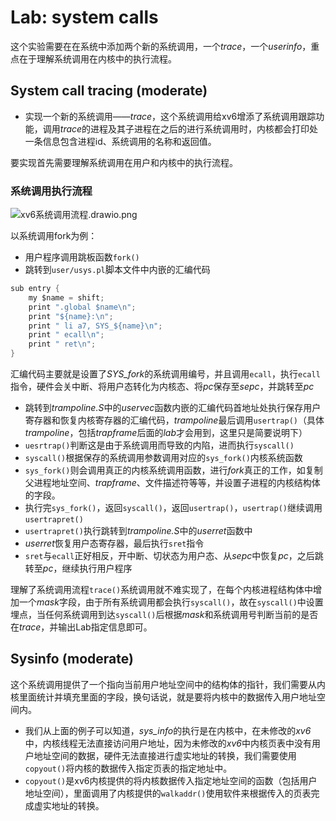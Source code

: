 # Lab: system calls
这个实验需要在在系统中添加两个新的系统调用，一个*trace*，一个*userinfo*，重点在于理解系统调用在内核中的执行流程。
## System call tracing (moderate)
- 实现一个新的系统调用——*trace*，这个系统调用给xv6增添了系统调用跟踪功能，调用*trace*的进程及其子进程在之后的进行系统调用时，内核都会打印处一条信息包含进程id、系统调用的名称和返回值。
     
要实现首先需要理解系统调用在用户和内核中的执行流程。
### 系统调用执行流程

![xv6系统调用流程.drawio.png](https://p6-juejin.byteimg.com/tos-cn-i-k3u1fbpfcp/c38801b284eb4c8da36e743790e32700~tplv-k3u1fbpfcp-jj-mark:0:0:0:0:q75.image#?w=631&h=601&s=45744&e=png&a=1&b=f6cccb)

以系统调用fork为例：
- 用户程序调用跳板函数`fork()`
- 跳转到`user/usys.pl`脚本文件中内嵌的汇编代码
```c
sub entry {
    my $name = shift;
    print ".global $name\n";
    print "${name}:\n";
    print " li a7, SYS_${name}\n";
    print " ecall\n";
    print " ret\n";
}
```
汇编代码主要就是设置了*SYS_fork*的系统调用编号，并且调用`ecall`，执行`ecall`指令，硬件会关中断、将用户态转化为内核态、将*pc*保存至*sepc*，并跳转至*pc*     
- 跳转到*trampoline.S*中的*uservec*函数内嵌的汇编代码首地址处执行保存用户寄存器和恢复内核寄存器的汇编代码，*trampoline*最后调用`usertrap()`（具体*trampoline*，包括*trapframe*后面的*lab*才会用到，这里只是简要说明下）
- `uesrtrap()`判断这是由于系统调用而导致的内陷，进而执行`syscall()`
- `syscall()`根据保存的系统调用参数调用对应的`sys_fork()`内核系统函数
- `sys_fork()`则会调用真正的内核系统调用函数，进行*fork*真正的工作，如复制父进程地址空间、*trapframe*、文件描述符等等，并设置子进程的内核结构体的字段。
- 执行完`sys_fork()`，返回`syscall()`，返回`usertrap()`，`usertrap()`继续调用`usertrapret()`
- `usertrapret()`执行跳转到*trampoline.S*中的*userret*函数中
- *userret*恢复用户态寄存器，最后执行`sret`指令
- `sret`与`ecall`正好相反，开中断、切状态为用户态、从*sepc*中恢复*pc*，之后跳转至*pc*，继续执行用户程序

理解了系统调用流程`trace()`系统调用就不难实现了，在每个内核进程结构体中增加一个*mask*字段，由于所有系统调用都会执行`syscall()`，故在`syscall()`中设置埋点，当任何系统调用到达`syscall()`后根据*mask*和系统调用号判断当前的是否在*trace*，并输出Lab指定信息即可。
## Sysinfo (moderate)
这个系统调用提供了一个指向当前用户地址空间中的结构体的指针，我们需要从内核里面统计并填充里面的字段，换句话说，就是要将内核中的数据传入用户地址空间内。
- 我们从上面的例子可以知道，*sys_info*的执行是在内核中，在未修改的*xv6*中，内核线程无法直接访问用户地址，因为未修改的*xv6*中内核页表中没有用户地址空间的数据，硬件无法直接进行虚实地址的转换，我们需要使用`copyout()`将内核的数据传入指定页表的指定地址中。
- `copyout()`是xv6内核提供的将内核数据传入指定地址空间的函数（包括用户地址空间），里面调用了内核提供的`walkaddr()`使用软件来根据传入的页表完成虚实地址的转换。

